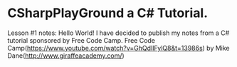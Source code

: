 # CSharpPlayGround a C# Tutorial.
Lesson #1 notes: Hello World! 
I have decided to publish my notes from a C# tutorial sponsored by Free Code Camp.
Free Code Camp(https://www.youtube.com/watch?v=GhQdlIFylQ8&t=13986s) by Mike Dane(http://www.giraffeacademy.com/)
